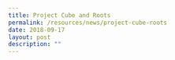 ```yaml
---
title: Project Cube and Roots
permalink: /resources/news/project-cube-roots
date: 2018-09-17
layout: post
description: ""
---
```


